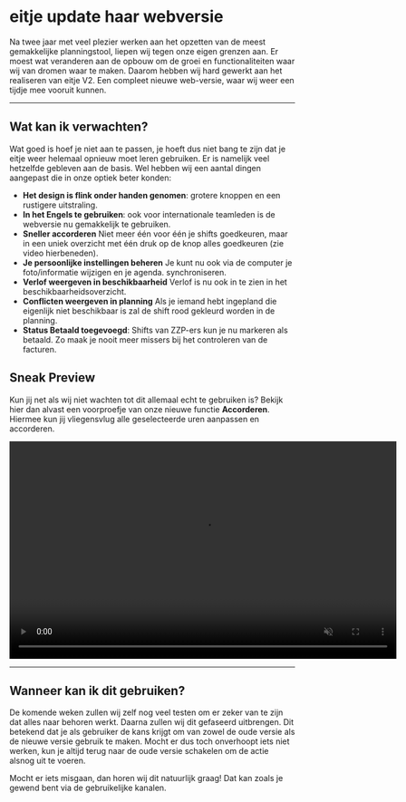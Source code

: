 # eitje update haar webversie

Na twee jaar met veel plezier werken aan het opzetten van de meest gemakkelijke planningstool, liepen wij tegen onze eigen grenzen aan. Er moest wat veranderen aan de opbouw om de groei en functionaliteiten waar wij van dromen waar te maken. Daarom hebben wij hard gewerkt aan het realiseren van eitje V2. Een compleet nieuwe web-versie, waar wij weer een tijdje mee vooruit kunnen. 


---

## Wat kan ik verwachten?

Wat goed is hoef je niet aan te passen, je hoeft dus niet bang te zijn dat je eitje weer helemaal opnieuw moet leren gebruiken. Er is namelijk veel hetzelfde gebleven aan de basis. Wel hebben wij een aantal dingen aangepast die in onze optiek beter konden:

* **Het design is flink onder handen genomen**: grotere knoppen en een rustigere uitstraling.
* **In het Engels te gebruiken**: ook voor internationale teamleden is de webversie nu gemakkelijk te gebruiken.
* **Sneller accorderen** Niet meer één voor één je shifts goedkeuren, maar in een uniek overzicht met één druk op de knop alles goedkeuren (zie video hierbeneden).
* **Je persoonlijke instellingen beheren** Je kunt nu ook via de computer je foto/informatie wijzigen en je agenda. synchroniseren.
* **Verlof weergeven in beschikbaarheid** Verlof is nu ook in te zien in het beschikbaarheidsoverzicht.
* **Conflicten weergeven in planning** Als je iemand hebt ingepland die eigenlijk niet beschikbaar is zal de shift rood gekleurd worden in de planning. 
* **Status Betaald toegevoegd**: Shifts van ZZP-ers kun je nu markeren als betaald. Zo maak je nooit meer missers bij het controleren van de facturen.



## Sneak Preview

Kun jij net als wij niet wachten tot dit allemaal echt te gebruiken is? Bekijk hier dan alvast een voorproefje van onze nieuwe functie **Accorderen**. Hiermee kun jij vliegensvlug alle geselecteerde uren aanpassen en accorderen. 

<video controls
       muted 
       src="/assets/previewV2.mov"
       width="683"
       height="384">
</video>


---


## Wanneer kan ik dit gebruiken?

De komende weken zullen wij zelf nog veel testen om er zeker van te zijn dat alles naar behoren werkt. Daarna zullen wij dit gefaseerd uitbrengen. Dit betekend dat je als gebruiker de kans krijgt om van zowel de oude versie als de nieuwe versie gebruik te maken. Mocht er dus toch onverhoopt iets niet werken, kun je altijd terug naar de oude versie schakelen om de actie alsnog uit te voeren. 

Mocht er iets misgaan, dan horen wij dit natuurlijk graag! Dat kan zoals je gewend bent via de gebruikelijke kanalen.